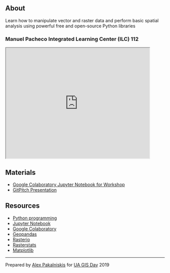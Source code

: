 ## About

Learn how to manipulate vector and raster data and perform basic spatial analysis using powerful free and open-source Python libraries


### Manuel Pacheco Integrated Learning Center (ILC) 112


<html>
  <iframe src="https://maps.arizona.edu/room/?room=0112&bldg=0070.00"  height="350" width="90%"></iframe>
</html>


<br>

## Materials
* [Google Colaboratory Jupyter Notebook for Workshop](https://colab.research.google.com/drive/1GeXBEgAsiQ8Cqysi5KWJLTxso5FTAamw)
* [GitPitch Presentation](https://gitpitch.com/alex-pakalniskis/ua-gis-day-2019/master#/)


## Resources
* [Python programming](https://www.python.org/)
* [Jupyter Notebook](https://jupyter.org/)
* [Google Colaboratory](https://colab.research.google.com/notebooks/welcome.ipynb#)
* [Geopandas](http://geopandas.org/)
* [Rasterio](https://rasterio.readthedocs.io/en/stable/)
* [Rasterstats](https://pythonhosted.org/rasterstats/)
* [Matplotlib](https://matplotlib.org/)
---
Prepared by [Alex Pakalniskis](https://alexpakalniskis.com) for [UA GIS Day](https://libguides.library.arizona.edu/c.php?g=448632&p=6942703) 2019
